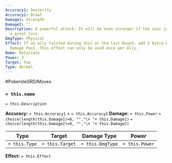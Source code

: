 ```yaml
---
Accuracy1: Dexterity
Accuracy2: Brawl
Damage1: Strength
Damage2: ''
Description: A powerful attack. It will be even stronger if the user just suffered
  a great loss.
DmgType: Physical
Effect: If an ally fainted during this or the last Round, add 3 Extra Dice to the
  Damage Pool. This effect can only be used once per Ally.
Name: Retaliate
Power: 3
Target: Foe
Type: Normal
---
```


#PokeroleSRD/Moves

### `= this.name` 
*`= this.Description`*

**Accuracy:** `= this.Accuracy1` + `= this.Accuracy2`
**Damage:** `= this.Power` `= choice(length(this.Damage1)=0, "","\+ "+ this.Damage1)` `= choice(length(this.Damage2)=0, "","\+ "+ this.Damage2)`

| Type          | Target          | Damage Type          | Power          |
| ------------- | --------------- | ---------------- | -------------- |
| `= this.Type` | `= this.Target` | `= this.DmgType` | `= this.Power` | 

**Effect:** `= this.Effect`